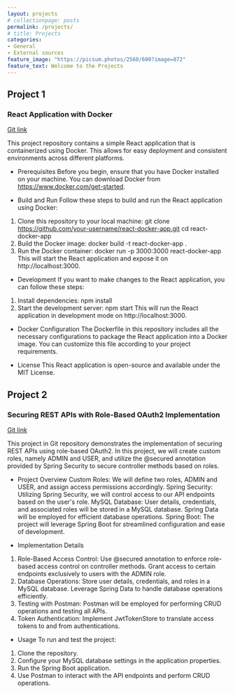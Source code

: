 ```yaml
---
layout: projects
# collectionpage: posts
permalink: /projects/
# title: Projects
categories:
- General
- External sources
feature_image: "https://picsum.photos/2560/600?image=872"
feature_text: Welcome to the Projects
---
```


## Project 1

### React Application with Docker 

[Git link](https://github.com/sonalithote/docker-react/tree/master "Git link")


This project repository contains a simple React application that is containerized using Docker. This allows for easy deployment and consistent environments across different platforms.

* Prerequisites
Before you begin, ensure that you have Docker installed on your machine. You can download Docker from https://www.docker.com/get-started.

* Build and Run
Follow these steps to build and run the React application using Docker:

1. Clone this repository to your local machine:
git clone https://github.com/your-username/react-docker-app.git
cd react-docker-app
2. Build the Docker image:
docker build -t react-docker-app .
3. Run the Docker container:
docker run -p 3000:3000 react-docker-app
This will start the React application and expose it on http://localhost:3000.

* Development
If you want to make changes to the React application, you can follow these steps:
1. Install dependencies:
npm install
2. Start the development server:
npm start
This will run the React application in development mode on http://localhost:3000.

* Docker Configuration
The Dockerfile in this repository includes all the necessary configurations to package the React application into a Docker image. You can customize this file according to your project requirements.

* License
This React application is open-source and available under the MIT License.


## Project 2

### Securing REST APIs with Role-Based OAuth2 Implementation 

[Git link](https://github.com/sonalithote/rolebasedoauthspringboot/tree/master "Git link")


This project in Git repository demonstrates the implementation of securing REST APIs using role-based OAuth2. In this project, we will create custom roles, namely ADMIN and USER, and utilize the @secured annotation provided by Spring Security to secure controller methods based on roles.

* Project Overview
Custom Roles: We will define two roles, ADMIN and USER, and assign access permissions accordingly.
Spring Security: Utilizing Spring Security, we will control access to our API endpoints based on the user's role.
MySQL Database: User details, credentials, and associated roles will be stored in a MySQL database. Spring Data will be employed for efficient database operations.
Spring Boot: The project will leverage Spring Boot for streamlined configuration and ease of development.

* Implementation Details
1. Role-Based Access Control:
Use @secured annotation to enforce role-based access control on controller methods.
Grant access to certain endpoints exclusively to users with the ADMIN role.
2. Database Operations:
Store user details, credentials, and roles in a MySQL database.
Leverage Spring Data to handle database operations efficiently.
3. Testing with Postman:
Postman will be employed for performing CRUD operations and testing all APIs.
4. Token Authentication:
Implement JwtTokenStore to translate access tokens to and from authentications.

* Usage
To run and test the project:
1. Clone the repository.
2. Configure your MySQL database settings in the application properties.
3. Run the Spring Boot application.
4. Use Postman to interact with the API endpoints and perform CRUD operations.